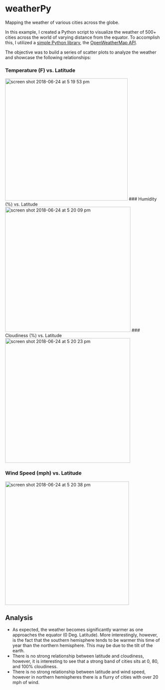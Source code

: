 # weatherPy
Mapping the weather of various cities across the globe.

In this example, I created a Python script to visualize the weather of 500+ cities across the world of varying distance from the equator. To accomplish this, I utilized a [simple Python library](https://pypi.python.org/pypi/citipy), the [OpenWeatherMap API](https://openweathermap.org/api).

The objective was to build a series of scatter plots to analyze the weather and showcase the following relationships:

### Temperature (F) vs. Latitude
<img width="394" alt="screen shot 2018-06-24 at 5 19 53 pm" src="https://user-images.githubusercontent.com/34551186/41823722-11e78a88-77d3-11e8-953c-26a1e95c98b0.png">
### Humidity (%) vs. Latitude
<img width="403" alt="screen shot 2018-06-24 at 5 20 09 pm" src="https://user-images.githubusercontent.com/34551186/41823724-1568064c-77d3-11e8-9dd8-d1e25408eca4.png">
### Cloudiness (%) vs. Latitude
<img width="402" alt="screen shot 2018-06-24 at 5 20 23 pm" src="https://user-images.githubusercontent.com/34551186/41823725-17562d62-77d3-11e8-8b51-b193ee0aa0ec.png">

### Wind Speed (mph) vs. Latitude
<img width="398" alt="screen shot 2018-06-24 at 5 20 38 pm" src="https://user-images.githubusercontent.com/34551186/41823726-19d6b30e-77d3-11e8-98a6-e58f88751c3c.png">


## Analysis
* As expected, the weather becomes significantly warmer as one approaches the equator (0 Deg. Latitude). More interestingly, however, is the fact that the southern hemisphere tends to be warmer this time of year than the northern hemisphere. This may be due to the tilt of the earth.
* There is no strong relationship between latitude and cloudiness, however, it is interesting to see that a strong band of cities sits at 0, 80, and 100% cloudiness.
* There is no strong relationship between latitude and wind speed, however in northern hemispheres there is a flurry of cities with over 20 mph of wind.
